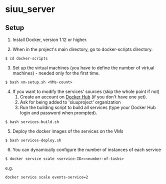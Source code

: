 # siuu_server

## Setup

1. Install Docker, version 1.12 or higher.

2. When in the project's main directory, go to docker-scripts directory.
```
$ cd docker-scripts
```

3. Set up the virtual machines (you have to define the number of virtual machines) - needed only for the first time.
```
$ bash vm-setup.sh <VMs-count>
```

4. If you want to modify the services' sources (skip the whole point if not)
    1. Create an account on [Docker Hub](https://hub.docker.com) (if you don't have one yet).
    2. Ask for being added to 'siuuproject' organization
    3. Run the building script to build all services (type your Docker Hub login and password when prompted).
```
$ bash services-build.sh
```

5. Deploy the docker images of the services on the VMs
```
$ bash services-deploy.sh
```

6. You can dynamically configure the number of instances of each service
```
$ docker service scale <service-ID>=<number-of-tasks>
```
e.g.
```
docker service scale events-service=2
```